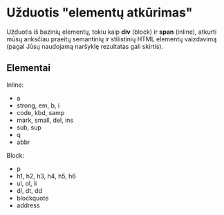 # Užduotis "elementų atkūrimas"

Užduotis iš bazinių elementų, tokiu kaip **div** (block) ir **span** (inline), atkurti mūsų anksčiau praeitų semantinių ir stilistinių HTML elementų vaizdavimą (pagal Jūsų naudojamą naršyklę rezultatas gali skirtis).

## Elementai

Inline:

-   a
-   strong, em, b, i
-   code, kbd, samp
-   mark, small, del, ins
-   sub, sup
-   q
-   abbr

Block:

-   p
-   h1, h2, h3, h4, h5, h6
-   ul, ol, li
-   dl, dt, dd
-   blockquote
-   address
